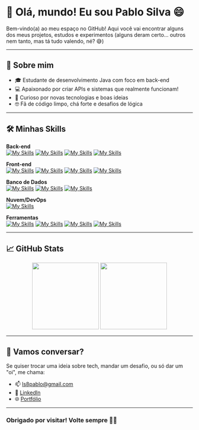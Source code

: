 # 👋 Olá, mundo! Eu sou Pablo Silva 😄

Bem-vindo(a) ao meu espaço no GitHub! Aqui você vai encontrar alguns dos meus projetos, estudos e experimentos (alguns deram certo... outros nem tanto, mas tá tudo valendo, né? 😅)

---

## 🚀 Sobre mim

- 🎓 Estudante de desenvolvimento Java com foco em back-end
- 💻 Apaixonado por criar APIs e sistemas que realmente funcionam!
- 🧠 Curioso por novas tecnologias e boas ideias
- 🤓 Fã de código limpo, chá forte e desafios de lógica

---

## 🛠️ Minhas Skills

**Back-end**\
[![My Skills](https://skillicons.dev/icons?i=java&theme=light)](https://skillicons.dev)     [![My Skills](https://skillicons.dev/icons?i=spring&theme=light)](https://skillicons.dev)     [![My Skills](https://skillicons.dev/icons?i=nodejs&theme=light)](https://skillicons.dev)     [![My Skills](https://skillicons.dev/icons?i=express&theme=light)](https://skillicons.dev)

**Front-end**\
[![My Skills](https://skillicons.dev/icons?i=react&theme=light)](https://skillicons.dev)  [![My Skills](https://skillicons.dev/icons?i=html&theme=light)](https://skillicons.dev) [![My Skills](https://skillicons.dev/icons?i=css&theme=light)](https://skillicons.dev) [![My Skills](https://skillicons.dev/icons?i=js&theme=light)](https://skillicons.dev)

**Banco de Dados**\
[![My Skills](https://skillicons.dev/icons?i=mysql&theme=light)](https://skillicons.dev)  [![My Skills](https://skillicons.dev/icons?i=mongodb&theme=light)](https://skillicons.dev)  [![My Skills](https://skillicons.dev/icons?i=postgres&theme=light)](https://skillicons.dev)

**Nuvem/DevOps**\
[![My Skills](https://skillicons.dev/icons?i=azure&theme=light)](https://skillicons.dev)

**Ferramentas**\
[![My Skills](https://skillicons.dev/icons?i=git&theme=light)](https://skillicons.dev) [![My Skills](https://skillicons.dev/icons?i=github&theme=light)](https://skillicons.dev) [![My Skills](https://skillicons.dev/icons?i=azure&theme=light)](https://skillicons.dev) [![My Skills](https://skillicons.dev/icons?i=supabase&theme=light)](https://skillicons.dev)

---

## 📈 GitHub Stats

<div align="center">
  <img height="180em" src="https://github-readme-stats.vercel.app/api?username=ppablolds&show_icons=true&theme=synthwave&count_private=true"/>
  <img height="180em" src="https://github-readme-stats.vercel.app/api/top-langs/?username=ppablolds&layout=compact&langs_count=8&theme=synthwave"/>
</div>

---

## 💬 Vamos conversar?

Se quiser trocar uma ideia sobre tech, mandar um desafio, ou só dar um "oi", me chama:

- 📫 ls8pablo@gmail.com
- 💼 [LinkedIn](https://www.linkedin.com/in/ppablolds)
- 🌐 [Portfólio](https://www.github.com/ppablolds)

---

### Obrigado por visitar! Volte sempre 🐱‍👓


